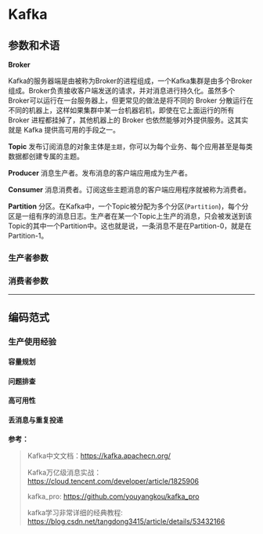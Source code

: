 # Kafka

## 参数和术语

**Broker**

Kafka的服务器端是由被称为Broker的进程组成，一个Kafka集群是由多个Broker组成。Broker负责接收客户端发送的请求，并对消息进行持久化。虽然多个Broker可以运行在一台服务器上，但更常见的做法是将不同的 Broker 分散运行在不同的机器上，这样如果集群中某一台机器宕机，即使在它上面运行的所有 Broker 进程都挂掉了，其他机器上的 Broker 也依然能够对外提供服务。这其实就是 Kafka 提供高可用的手段之一。

**Topic**
发布订阅消息的对象主体是`主题`，你可以为每个业务、每个应用甚至是每类数据都创建专属的主题。

**Producer**
消息生产者。发布消息的客户端应用成为生产者。

**Consumer**
消息消费者。订阅这些主题消息的客户端应用程序就被称为消费者。

**Partition**
分区。在Kafka中，一个Topic被分配为多个分区(`Partition`)，每个分区是一组有序的消息日志。生产者在某一个Topic上生产的消息，只会被发送到该Topic的其中一个Partition中。这也就是说，一条消息不是在Partition-0，就是在Partition-1。

> 

### 生产者参数

### 消费者参数

----

## 编码范式


### 生产使用经验

#### 容量规划

#### 问题排查

#### 高可用性

#### 丢消息与重复投递

**参考：**
> Kafka中文文档：https://kafka.apachecn.org/
>
> Kafka万亿级消息实战：https://cloud.tencent.com/developer/article/1825906
>
> kafka_pro: https://github.com/youyangkou/kafka_pro
>
> kafka学习非常详细的经典教程: https://blog.csdn.net/tangdong3415/article/details/53432166
